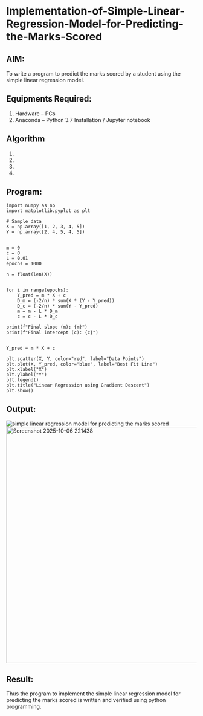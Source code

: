 # Implementation-of-Simple-Linear-Regression-Model-for-Predicting-the-Marks-Scored

## AIM:
To write a program to predict the marks scored by a student using the simple linear regression model.

## Equipments Required:
1. Hardware – PCs
2. Anaconda – Python 3.7 Installation / Jupyter notebook

## Algorithm
1. 
2. 
3. 
4. 

## Program:
```
import numpy as np
import matplotlib.pyplot as plt

# Sample data
X = np.array([1, 2, 3, 4, 5])
Y = np.array([2, 4, 5, 4, 5])


m = 0        
c = 0        
L = 0.01     
epochs = 1000  

n = float(len(X))  


for i in range(epochs):
    Y_pred = m * X + c  
    D_m = (-2/n) * sum(X * (Y - Y_pred))  
    D_c = (-2/n) * sum(Y - Y_pred)        
    m = m - L * D_m   
    c = c - L * D_c  

print(f"Final slope (m): {m}")
print(f"Final intercept (c): {c}")


Y_pred = m * X + c

plt.scatter(X, Y, color="red", label="Data Points")
plt.plot(X, Y_pred, color="blue", label="Best Fit Line")
plt.xlabel("X")
plt.ylabel("Y")
plt.legend()
plt.title("Linear Regression using Gradient Descent")
plt.show()
```

## Output:
![simple linear regression model for predicting the marks scored](sam.png)
<img width="897" height="626" alt="Screenshot 2025-10-06 221438" src="https://github.com/user-attachments/assets/5bd24f3f-8a1d-4abd-8470-0fa1586607ab" />


## Result:
Thus the program to implement the simple linear regression model for predicting the marks scored is written and verified using python programming.
